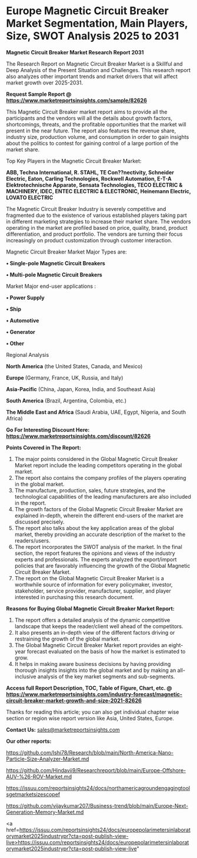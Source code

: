 # Europe Magnetic Circuit Breaker Market Segmentation, Main Players, Size, SWOT Analysis 2025 to 2031

<strong>Magnetic Circuit Breaker Market Research Report 2031</strong>

The Research Report on Magnetic Circuit Breaker Market is a Skillful and Deep Analysis of the Present Situation and Challenges. This research report also analyzes other important trends and market drivers that will affect market growth over 2025-2031.

<strong>Request Sample Report @ <a href=https://www.marketreportsinsights.com/sample/82626>https://www.marketreportsinsights.com/sample/82626</a></strong>

This Magnetic Circuit Breaker market report aims to provide all the participants and the vendors will all the details about growth factors, shortcomings, threats, and the profitable opportunities that the market will present in the near future. The report also features the revenue share, industry size, production volume, and consumption in order to gain insights about the politics to contest for gaining control of a large portion of the market share.

Top Key Players in the Magnetic Circuit Breaker Market:

<strong>ABB, Techna International, R. STAHL, TE Con??nectivity, Schneider Electric, Eaton, Carling Technologies, Rockwell Automation, E-T-A Elektrotechnische Apparate, Sensata Technologies, TECO ELECTRIC & MACHINERY, IDEC, ENTEC ELECTRIC & ELECTRONIC, Heinemann Electric, LOVATO ELECTRIC</strong>

The Magnetic Circuit Breaker Industry is severely competitive and fragmented due to the existence of various established players taking part in different marketing strategies to increase their market share. The vendors operating in the market are profiled based on price, quality, brand, product differentiation, and product portfolio. The vendors are turning their focus increasingly on product customization through customer interaction.

Magnetic Circuit Breaker Market Major Types are:

<strong>• Single-pole Magnetic Circuit Breakers

• Multi-pole Magnetic Circuit Breakers</strong>

Market Major end-user applications :

<strong>• Power Supply

• Ship

• Automotive

• Generator

• Other</strong>

Regional Analysis

</u><strong><b>North America</b></strong> (the United States, Canada, and Mexico)

<strong><b>Europe </b></strong>(Germany, France, UK, Russia, and Italy)

<strong><b>Asia-Pacific</b></strong> (China, Japan, Korea, India, and Southeast Asia)

<strong><b>South America</b></strong> (Brazil, Argentina, Colombia, etc.)

<strong><b>The Middle East and Africa</b></strong> (Saudi Arabia, UAE, Egypt, Nigeria, and South Africa)

<strong>Go For Interesting Discount Here: <a href=https://www.marketreportsinsights.com/discount/82626>https://www.marketreportsinsights.com/discount/82626</a></strong>

<strong>Points Covered in The Report:</strong>
<ol>
  <li>The major points considered in the Global Magnetic Circuit Breaker Market report include the leading competitors operating in the global market.</li>
  <li>The report also contains the company profiles of the players operating in the global market.</li>
  <li>The manufacture, production, sales, future strategies, and the technological capabilities of the leading manufacturers are also included in the report.</li>
  <li>The growth factors of the Global Magnetic Circuit Breaker Market are explained in-depth, wherein the different end-users of the market are discussed precisely.</li>
  <li>The report also talks about the key application areas of the global market, thereby providing an accurate description of the market to the readers/users.</li>
  <li>The report incorporates the SWOT analysis of the market. In the final section, the report features the opinions and views of the industry experts and professionals. The experts analyzed the export/import policies that are favorably influencing the growth of the Global Magnetic Circuit Breaker Market.</li>
  <li>The report on the Global Magnetic Circuit Breaker Market is a worthwhile source of information for every policymaker, investor, stakeholder, service provider, manufacturer, supplier, and player interested in purchasing this research document.</li>
</ol>
<strong>Reasons for Buying Global Magnetic Circuit Breaker Market Report:</strong>

<ol>
  <li>The report offers a detailed analysis of the dynamic competitive landscape that keeps the reader/client well ahead of the competitors.</li>
  <li>It also presents an in-depth view of the different factors driving or restraining the growth of the global market.</li>
  <li>The Global Magnetic Circuit Breaker Market report provides an eight-year forecast evaluated on the basis of how the market is estimated to grow.</li>
  <li>It helps in making aware business decisions by having providing thorough insights insights into the global market and by making an all-inclusive analysis of the key market segments and sub-segments.</li>
</ol>
<strong>Access full Report Description, TOC, Table of Figure, Chart, etc. @ <a href=https://www.marketreportsinsights.com/industry-forecast/magnetic-circuit-breaker-market-growth-and-size-2021-82626>https://www.marketreportsinsights.com/industry-forecast/magnetic-circuit-breaker-market-growth-and-size-2021-82626</a></strong>


Thanks for reading this article; you can also get individual chapter wise section or region wise report version like Asia, United States, Europe.

<strong>Contact Us:</strong>
sales@marketreportsinsights.com

<strong>Our other reports:</strong>

<a href=https://github.com/Ishi78/Research/blob/main/North-America-Nano-Particle-Size-Analyzer-Market.md>https://github.com/Ishi78/Research/blob/main/North-America-Nano-Particle-Size-Analyzer-Market.md</a>

<a href=https://github.com/Hindavii9/Researchreport/blob/main/Europe-Offshore-AUV-%26-ROV-Market.md>https://github.com/Hindavii9/Researchreport/blob/main/Europe-Offshore-AUV-%26-ROV-Market.md</a>

<a href=https://issuu.com/reportsinsights24/docs/northamericagroundengagingtoolsgetmarketsizescopef>https://issuu.com/reportsinsights24/docs/northamericagroundengagingtoolsgetmarketsizescopef</a>

<a href=https://github.com/vijaykumar207/Business-trend/blob/main/Europe-Next-Generation-Memory-Market.md>https://github.com/vijaykumar207/Business-trend/blob/main/Europe-Next-Generation-Memory-Market.md</a>

<a href=https://issuu.com/reportsinsights24/docs/europepolarimetersinlaboratorymarket2025industrypr?cta=post-publish-view-live>https://issuu.com/reportsinsights24/docs/europepolarimetersinlaboratorymarket2025industrypr?cta=post-publish-view-live</a>"
